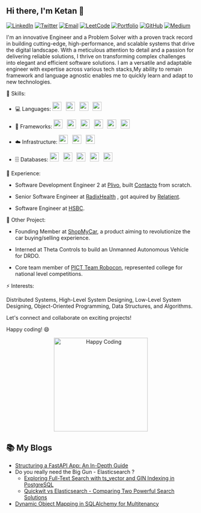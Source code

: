 ## Hi there, I'm Ketan 👋

[![LinkedIn](https://img.shields.io/badge/LinkedIn-Connect-blue?style=for-the-badge&logo=linkedin)](https://www.linkedin.com/in/ketansomvanshi/)
[![Twitter](https://img.shields.io/badge/Twitter-Follow-blue?style=for-the-badge&logo=twitter)](https://twitter.com/ketsindian)
[![Email](https://img.shields.io/badge/Email-Contact-red?style=for-the-badge&logo=mail)](mailto:ketan.dev0@gmail.com)
[![LeetCode](https://img.shields.io/badge/LeetCode-Solve-yellow?style=for-the-badge&logo=leetcode)](https://leetcode.com/ketansomvanshi007/)
[![Portfolio](https://img.shields.io/badge/Portfolio-Visit%20Website-lightgrey?style=for-the-badge)](https://ketansomvanshi.xyz)
[![GitHub](https://img.shields.io/badge/GitHub-Profile-black?style=for-the-badge&logo=github)](https://github.com/KetanSomvanshi/)
[![Medium](https://img.shields.io/badge/Medium-Profile-black?style=for-the-badge&logo=medium)](https://medium.com/@ketansomvanshi007)

I'm an innovative Engineer and a Problem Solver with a proven track record in building cutting-edge, high-performance, and scalable systems that drive the digital landscape. With a meticulous attention to detail and a passion for delivering reliable solutions, I thrive on transforming complex challenges into elegant and efficient software solutions.
I am a versatile and adaptable engineer with expertise across various tech stacks,My ability to remain framework and language agnostic enables me to quickly learn and adapt to new technologies.

🔧 Skills: 
- 💻 Languages: 
  <img src="https://img.shields.io/badge/Python-%2314354C.svg?style=for-the-badge&logo=python&logoColor=white" height="24"/> &nbsp;
  <img src="https://img.shields.io/badge/Java-%23ED8B00.svg?style=for-the-badge&logo=java&logoColor=white" height="24"/> &nbsp;
  <img src="https://img.shields.io/badge/Go-%2300ADD8.svg?style=for-the-badge&logo=go&logoColor=white" height="24"/> &nbsp;
  <img src="https://img.shields.io/badge/JS-%23F7DF1E.svg?style=for-the-badge&logo=javascript&logoColor=black" height="24"/>

- 🚀 Frameworks: 
  <img src="https://img.shields.io/badge/FastAPI-%230D96F6.svg?style=for-the-badge&logo=fastapi&logoColor=white" height="24"/> &nbsp;
  <img src="https://img.shields.io/badge/Celery-%2348B648.svg?style=for-the-badge&logo=celery&logoColor=white" height="24"/> &nbsp;
  <img src="https://img.shields.io/badge/Echo-%232D3235.svg?style=for-the-badge&logo=echo&logoColor=white" height="24"/> &nbsp;
  <img src="https://img.shields.io/badge/Flask-%23000.svg?style=for-the-badge&logo=flask&logoColor=white" height="24"/> &nbsp;
  <img src="https://img.shields.io/badge/Spring_Boot-%236DB33F.svg?style=for-the-badge&logo=spring&logoColor=white" height="24"/> &nbsp;
  <img src="https://img.shields.io/badge/React-%2361DAFB.svg?style=for-the-badge&logo=react&logoColor=black" height="24"/>

- ☁️ Infrastructure: 
  <img src="https://img.shields.io/badge/AWS-%23232F3E.svg?style=for-the-badge&logo=amazon-aws&logoColor=white" height="24"/> &nbsp;
  <img src="https://img.shields.io/badge/Terraform-%23623CE4.svg?style=for-the-badge&logo=terraform&logoColor=white" height="24"/> &nbsp;
  <img src="https://img.shields.io/badge/Docker-%232496ED.svg?style=for-the-badge&logo=docker&logoColor=white" height="24"/>

- 🗄️ Databases: 
  <img src="https://img.shields.io/badge/PostgreSQL-%23336791.svg?style=for-the-badge&logo=postgresql&logoColor=white" height="24"/> &nbsp;
  <img src="https://img.shields.io/badge/Redis-%23DC382D.svg?style=for-the-badge&logo=redis&logoColor=white" height="24"/> &nbsp;
  <img src="https://img.shields.io/badge/Clickhouse-%233EC8C6.svg?style=for-the-badge&logo=clickhouse&logoColor=white" height="24"/> &nbsp;
  <img src="https://img.shields.io/badge/MongoDB-%2347A248.svg?style=for-the-badge&logo=mongodb&logoColor=white" height="24"/> &nbsp;
  <img src="https://img.shields.io/badge/Elasticsearch-%23005571.svg?style=for-the-badge&logo=elasticsearch&logoColor=white" height="24"/>



💼 Experience:
- Software Development Engineer 2 at [Plivo](https://www.plivo.com/), built [Contacto](https://www.contacto.com) from scratch.

- Senior Software Engineer at [RadixHealth](https://www.radixhealth.com/) , got aquired by [Relatient](https://www.relatient.com/).

- Software Engineer at [HSBC](https://www.hsbc.com/).


🚀 Other Project:
- Founding Member at [ShopMyCar](https://www.linkedin.com/company/shopmycar/), a product aiming to revolutionize the car buying/selling experience.

- Interned at Theta Controls to build an Unmanned Autonomous Vehicle for DRDO.

- Core team member of [PICT Team Robocon](https://www.linkedin.com/company/pictrobotics/), represented college for national level competitions.


⚡ Interests:

Distributed Systems, High-Level System Designing, Low-Level System Designing, Object-Oriented Programming, Data Structures, and Algorithms.

Let's connect and collaborate on exciting projects!

Happy coding! 😄

<div align="center">
  <img src="https://media4.giphy.com/media/26FxzFK4yudFHRFde/200w.gif?cid=82a1493bbh7nn5la0iljowktsa0t88n7gvxlaltzao04dw8p&ep=v1_gifs_related&rid=200w.gif&ct=g" alt="Happy Coding" height="250"/>
</div>

## 📚 My Blogs

- [Structuring a FastAPI App: An In-Depth Guide](https://medium.com/@ketansomvanshi007/structuring-a-fastapi-app-an-in-depth-guide-cdec3b8f4710)
- Do you really need the Big Gun - Elasticsearch ?
  - [Exploring Full-Text Search with ts_vector and GIN Indexing in PostgreSQL](https://medium.com/@ketansomvanshi007/exploring-full-text-search-with-ts-vector-and-gin-indexing-in-postgresql-11ba4e7b8282)
  - [Quickwit vs Elasticsearch - Comparing Two Powerful Search Solutions](https://medium.com/@ketansomvanshi007/quickwit-vs-elasticsearch-comparing-two-powerful-search-solutions-66c43dff4697)
- [Dynamic Object Mapping in SQLAlchemy for Multitenancy](https://medium.com/@ketansomvanshi007/dynamic-object-mapping-in-sqlalchemy-for-multitenancy-4e7c5064c816)
